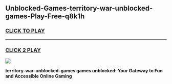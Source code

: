 
## Unblocked-Games-territory-war-unblocked-games-Play-Free-q8k1h
<h3>
<a href="https://premium76.site?title=territory-war-unblocked-games&ref=09A">CLICK TO PLAY</a></h3>
<hr>

<h3>
<a href="https://premium76.site?title=territory-war-unblocked-games&ref=09A">CLICK 2 PLAY</a>
  
</h3>

<a href="https://premium76.site?title=territory-war-unblocked-games&ref=09A"><img src="https://clearcache.store/games.png"></a>


**territory-war-unblocked-games games unblocked: Your Gateway to Fun and Accessible Online Gaming**
